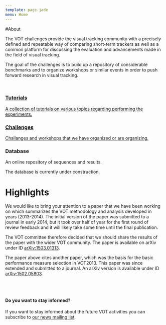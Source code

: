 ```yaml
---
template: page.jade
menu: Home
---
```


#About

The VOT challenges provide the visual tracking community with a precisely defined and repeatable way of comparing short-term trackers as well as a common platform for discussing the evaluation and advancements made in the field of visual tracking.

The goal of the challenges is to build up a repository of considerable benchmarks and to organize workshops or similar events in order to push forward research in visual tracking.

<br />

<div class="row">
<div class="col-lg-4 col-sm-12">
<a href="/howto/" class="hugebutton text-primary">
<h3><i class="glyphicon glyphicon-book"></i> Tutorials</h3>
A collection of tutorials on various topics regarding performing the experiments.
</a>
</div>

<div class="col-lg-4 col-sm-12">
<a href="/challenges.html" class="hugebutton text-primary">
<h3><i class="glyphicon glyphicon-star"></i> Challenges</h3>
Challanges and workshops that we have organized or are organizing.
</a>
</div>

<div class="col-lg-4 col-sm-12">
<div  class="hugebutton text-muted">
<h3><i class="glyphicon glyphicon-cloud"></i> Database</h3>
<p>An online repository of sequences and results.</p>
<p class="text-warning"><i class="glyphicon glyphicon-wrench"></i> The database is currently under construction.</p>
</div>
</div>

</div>

# Highlights

We would like to bring your attention to a paper that we have been working on which summarizes the VOT methodology and analysis developed in years (2013-2014). The initial version of the paper was submitted to a journal in early 2014, but it took over half of year for the first round of review feedback and it will likely take some time until the final publication.

The VOT committee therefore decided that we should share the results of the paper with the wider VOT community. The paper is available on arXiv under ID [<i class="glyphicon glyphicon-file"></i>arXiv:1503.01313](http://arxiv.org/abs/1503.01313).

The paper above cites another paper, which was the basis for the basic performance measure selection in VOT2013. This paper was since extended and submitted to a journal. An arXiv version is available under ID [<i class="glyphicon glyphicon-file"></i>arXiv:1502.05803](http://arxiv.org/abs/1502.05803).

<br/><br/>

<div class="alert alert-success" role="alert">
<div class="icon-left"><i class="glyphicon glyphicon-bullhorn hugeicon"></i> </div>
<h4>Do you want to stay informed?</h4>

If you want to stay informed about the future VOT activities you can subscribe to [our news mailing list](https://service.ait.ac.at/mailman/listinfo/votchallenge).
</div>
